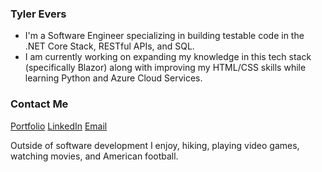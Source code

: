 ### Tyler Evers

- I'm a Software Engineer specializing in building testable code in the .NET Core Stack, RESTful APIs, and SQL.
- I am currently working on expanding my knowledge in this tech stack (specifically Blazor) along with improving my HTML/CSS skills while learning Python and Azure Cloud Services.

### Contact Me
[Portfolio](https://tylereversportfolio.azurewebsites.net/)
[LinkedIn](https://www.linkedin.com/in/tyler-evers-903342166/)
[Email](mailto:mail@tylerevers.com)

Outside of software development I enjoy, hiking, playing video games, watching movies, and American football.
